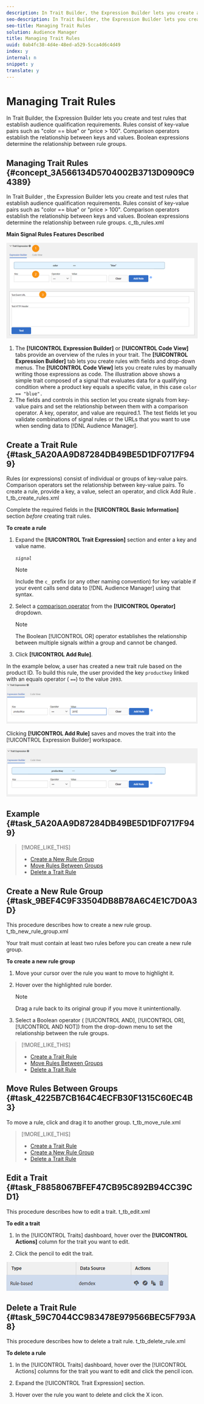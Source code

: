 ```yaml
---
description: In Trait Builder, the Expression Builder lets you create and test rules that establish audience qualification requirements. Rules consist of key-value pairs such as "color == blue" or "price > 100". Comparison operators establish the relationship between keys and values. Boolean expressions determine the relationship between rule groups.
seo-description: In Trait Builder, the Expression Builder lets you create and test rules that establish audience qualification requirements. Rules consist of key-value pairs such as "color == blue" or "price > 100". Comparison operators establish the relationship between keys and values. Boolean expressions determine the relationship between rule groups.
seo-title: Managing Trait Rules
solution: Audience Manager
title: Managing Trait Rules
uuid: 0ab4fc38-4d4e-48ed-a529-5cca4d6c4d49
index: y
internal: n
snippet: y
translate: y
---
```


# Managing Trait Rules

In Trait Builder, the Expression Builder lets you create and test rules that establish audience qualification requirements. Rules consist of key-value pairs such as "color == blue" or "price > 100". Comparison operators establish the relationship between keys and values. Boolean expressions determine the relationship between rule groups.

## Managing Trait Rules {#concept_3A566134D5704002B3713D0909C94389}

In 
<wintitle>
  Trait Builder
</wintitle>, the 
<wintitle>
  Expression Builder
</wintitle> lets you create and test rules that establish audience qualification requirements. Rules consist of key-value pairs such as "color == blue" or "price > 100". Comparison operators establish the relationship between keys and values. Boolean expressions determine the relationship between rule groups. 
<draft-comment otherprops="merge">
  c_tb_rules.xml 
</draft-comment>



**Main Signal Rules Features Described** 


![](assets/managing_trait_rules.PNG) 
1. The **[!UICONTROL Expression Builder]** or **[!UICONTROL Code View]** tabs provide an overview of the rules in your trait. The **[!UICONTROL Expression Builder]** tab lets you create rules with fields and drop-down menus. The **[!UICONTROL Code View]** lets you create rules by manually writing those expressions as code. The illustration above shows a simple trait composed of a signal that evaluates data for a qualifying condition where a product key equals a specific value, in this case `color == "blue".`
1. The fields and controls in this section let you create signals from key-value pairs and set the relationship between them with a comparison operator. A key, operator, and value are required.1. The test fields let you validate combinations of signal rules or the URLs that you want to use when sending data to [!DNL Audience Manager].



## Create a Trait Rule {#task_5A20AA9D87284DB49BE5D1DF0717F949}

Rules (or expressions) consist of individual or groups of key-value pairs. Comparison operators set the relationship between key-value pairs. To create a rule, provide a key, a value, select an operator, and click 
<uicontrol>
  Add Rule
</uicontrol>. 
<draft-comment otherprops="merge">
  t_tb_create_rules.xml 
</draft-comment>



Complete the required fields in the **[!UICONTROL Basic Information]** section *before* creating trait rules. 


**To create a rule** 

1. Expand the **[!UICONTROL Trait Expression]** section and enter a key and value name.

   *`signal`*
   >[!NOTE]
   >
   >Include the `c_` prefix (or any other naming convention) for key variable if your event calls send data to [!DNL Audience Manager] using that syntax. 
1. Select a [comparison operator](../../c_features/traits/trait-comparison-operators.md#concept_1A1761AA403341D7B91C0E26DC4294F4) from the **[!UICONTROL Operator]** dropdown.


   >[!NOTE]
   >
   >The Boolean [!UICONTROL OR] operator establishes the relationship between multiple signals *within* a group and cannot be changed. 
1. Click **[!UICONTROL Add Rule]**.



In the example below, a user has created a new trait rule based on the product ID. To build this rule, the user provided the key `productkey` linked with an equals operator ( `==`) to the value `2093`.  ![](assets/tb_sample_rule1.png) 


Clicking **[!UICONTROL Add Rule]** saves and moves the trait into the [!UICONTROL Expression Builder] workspace. 


![](assets/tb_sample_rule2.png) 

## Example {#task_5A20AA9D87284DB49BE5D1DF0717F949}

>[!MORE_LIKE_THIS]
>
>* [Create a New Rule Group](manage-trait-rules.md#task_9BEF4C9F33504DB8B78A6C4E1C7D0A3D)
>* [Move Rules Between Groups](manage-trait-rules.md#task_4225B7CB164C4ECFB30F1315C60EC4B3)
>* [Delete a Trait Rule](manage-trait-rules.md#task_59C7044CC983478E979566BEC5F793A8)

## Create a New Rule Group {#task_9BEF4C9F33504DB8B78A6C4E1C7D0A3D}

This procedure describes how to create a new rule group. 
<draft-comment otherprops="merge">
  t_tb_new_rule_group.xml 
</draft-comment>



Your trait must contain at least two rules before you can create a new rule group. 


**To create a new rule group** 

1. Move your cursor over the rule you want to move to highlight it.
1. Hover over the highlighted rule border.


   >[!NOTE]
   >
   >Drag a rule back to its original group if you move it unintentionally.
1. Select a Boolean operator ( [!UICONTROL AND], [!UICONTROL OR], [!UICONTROL AND NOT]) from the drop-down menu to set the relationship between the rule groups.
>[!MORE_LIKE_THIS]
>
>* [Create a Trait Rule](manage-trait-rules.md#task_5A20AA9D87284DB49BE5D1DF0717F949)
>* [Move Rules Between Groups](manage-trait-rules.md#task_4225B7CB164C4ECFB30F1315C60EC4B3)
>* [Delete a Trait Rule](manage-trait-rules.md#task_59C7044CC983478E979566BEC5F793A8)

## Move Rules Between Groups {#task_4225B7CB164C4ECFB30F1315C60EC4B3}

To move a rule, click and drag it to another group. 
<draft-comment otherprops="merge">
  t_tb_move_rule.xml 
</draft-comment>

>[!MORE_LIKE_THIS]
>
>* [Create a Trait Rule](manage-trait-rules.md#task_5A20AA9D87284DB49BE5D1DF0717F949)
>* [Create a New Rule Group](manage-trait-rules.md#task_9BEF4C9F33504DB8B78A6C4E1C7D0A3D)
>* [Delete a Trait Rule](manage-trait-rules.md#task_59C7044CC983478E979566BEC5F793A8)

## Edit a Trait {#task_F8858067BFEF47CB95C892B94CC39CD1}

This procedure describes how to edit a trait. 
<draft-comment otherprops="merge">
  t_tb_edit.xml 
</draft-comment>



**To edit a trait** 

1. In the [!UICONTROL Traits] dashboard, hover over the **[!UICONTROL Actions]** column for the trait you want to edit.

1. Click the pencil to edit the trait.



![](assets/tb_edit_trait.png) 

## Delete a Trait Rule {#task_59C7044CC983478E979566BEC5F793A8}

This procedure describes how to delete a trait rule. 
<draft-comment otherprops="merge">
  t_tb_delete_rule.xml 
</draft-comment>



**To delete a rule** 

1. In the [!UICONTROL Traits] dashboard, hover over the [!UICONTROL Actions] columns for the trait you want to edit and click the pencil icon.

1. Expand the [!UICONTROL Trait Expression] section.

1. Hover over the rule you want to delete and click the X icon.


